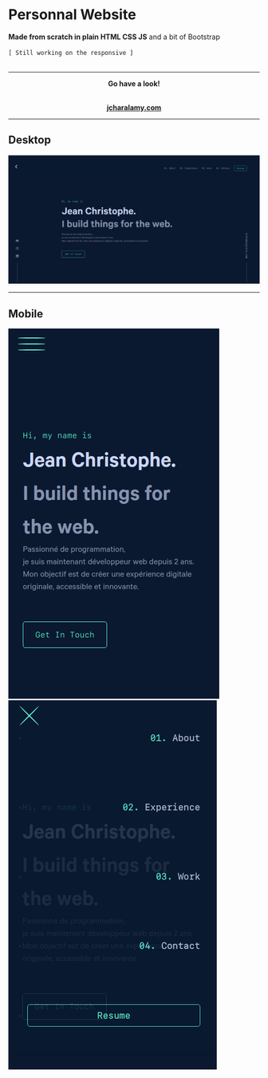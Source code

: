 <link rel="stylesheet" type="text/css" media="all" href="./css/md.css" />

# Personnal Website

**Made from scratch in plain HTML CSS JS** and a bit of Bootstrap
<br>

`[ Still working on the responsive ]`
<br><br>

---

<div align="center">
    <b>
      Go have a look!<br><br>
    <a href="https://jcharalamy.com"><p>jcharalamy.com</p></a>
  </b>
</div>
<hr>

## Desktop

<img class="img" src="./img/pic_readme_cv-min.png"/>

<hr>

## Mobile

<div display="flex" class="mobile">
    <img class="imgM" src="./img/pic_readme_mobile1.png"/>
    <img class="imgM" src="./img/pic_readme_mobile.png"/>
</div>

